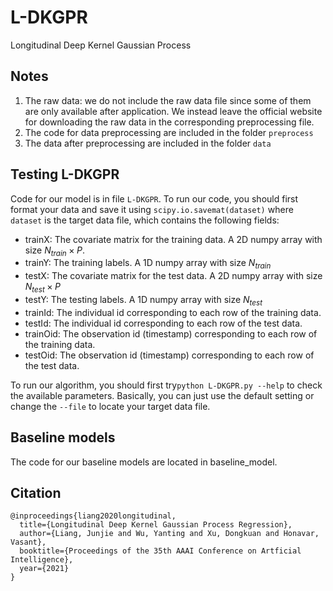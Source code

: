 # L-DKGPR
 Longitudinal Deep Kernel Gaussian Process



## Notes

1. The raw data: we do not include the raw data file since some of them are only available after application. We instead leave the official website for downloading the raw data in the corresponding preprocessing file.
2. The code for data preprocessing are included in the folder `preprocess`
3. The data after preprocessing are included in the folder `data`



## Testing L-DKGPR

Code for our model is in file `L-DKGPR`. To run our code, you should first format your data and save it using `scipy.io.savemat(dataset)` where `dataset` is the target data file, which contains the following fields:

* trainX: The covariate matrix for the training data. A 2D numpy array with size $N_{train}\times P$. 
* trainY: The training labels. A 1D numpy array with size $N_{train}$
* testX: The covariate matrix for the test data. A 2D numpy array with size $N_{test}\times P$
* testY: The testing labels. A 1D numpy array with size $N_{test}$
* trainId: The individual id corresponding to each row of the training data.
* testId: The individual id corresponding to each row of the test data.
* trainOid: The observation id (timestamp) corresponding to each row of the training data.
* testOid: The observation id (timestamp) corresponding to each row of the test data.

To run our algorithm, you should first try`python L-DKGPR.py --help` to check the available parameters. Basically, you can just use the default setting or change the `--file` to locate your target data file.



## Baseline models

The code for our baseline models are located in baseline_model. 



## Citation

```
@inproceedings{liang2020longitudinal,
  title={Longitudinal Deep Kernel Gaussian Process Regression},
  author={Liang, Junjie and Wu, Yanting and Xu, Dongkuan and Honavar, Vasant},
  booktitle={Proceedings of the 35th AAAI Conference on Artficial Intelligence},
  year={2021}
}
```

